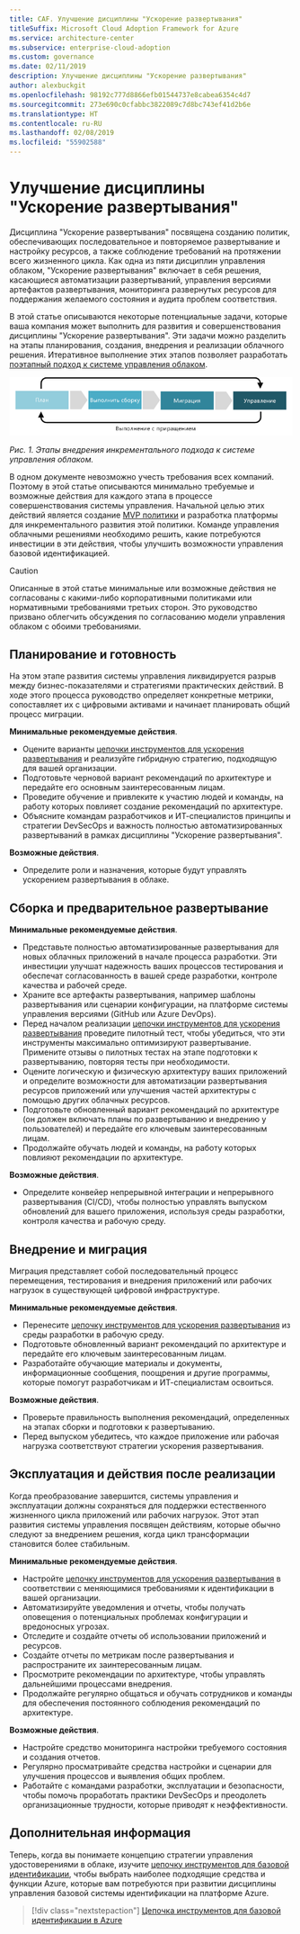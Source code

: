 ```yaml
---
title: CAF. Улучшение дисциплины "Ускорение развертывания"
titleSuffix: Microsoft Cloud Adoption Framework for Azure
ms.service: architecture-center
ms.subservice: enterprise-cloud-adoption
ms.custom: governance
ms.date: 02/11/2019
description: Улучшение дисциплины "Ускорение развертывания"
author: alexbuckgit
ms.openlocfilehash: 98192c777d8866efb01544737e8cabea6354c4d7
ms.sourcegitcommit: 273e690c0cfabbc3822089c7d8bc743ef41d2b6e
ms.translationtype: HT
ms.contentlocale: ru-RU
ms.lasthandoff: 02/08/2019
ms.locfileid: "55902588"
---
```

# <a name="deployment-acceleration-discipline-improvement"></a>Улучшение дисциплины "Ускорение развертывания"

Дисциплина "Ускорение развертывания" посвящена созданию политик, обеспечивающих последовательное и повторяемое развертывание и настройку ресурсов, а также соблюдение требований на протяжении всего жизненного цикла. Как одна из пяти дисциплин управления облаком, "Ускорение развертывания" включает в себя решения, касающиеся автоматизации развертываний, управления версиями артефактов развертывания, мониторинга развернутых ресурсов для поддержания желаемого состояния и аудита проблем соответствия.

В этой статье описываются некоторые потенциальные задачи, которые ваша компания может выполнить для развития и совершенствования дисциплины "Ускорение развертывания". Эти задачи можно разделить на этапы планирования, создания, внедрения и реализации облачного решения. Итеративное выполнение этих этапов позволяет разработать [поэтапный подход к системе управления облаком](../journeys/overview.md#an-incremental-approach-to-cloud-governance).

![Четыре этапа внедрения](../../_images/adoption-phases.png)

*Рис. 1. Этапы внедрения инкрементального подхода к системе управления облаком.*

В одном документе невозможно учесть требования всех компаний. Поэтому в этой статье описываются минимально требуемые и возможные действия для каждого этапа в процессе совершенствования системы управления. Начальной целью этих действий является создание [MVP политики](../journeys/overview.md#an-incremental-approach-to-cloud-governance) и разработка платформы для инкрементального развития этой политики. Команде управления облачными решениями необходимо решить, какие потребуются инвестиции в эти действия, чтобы улучшить возможности управления базовой идентификацией.

> [!CAUTION]
> Описанные в этой статье минимальные или возможные действия не согласованы с какими-либо корпоративными политиками или нормативными требованиями третьих сторон. Это руководство призвано облегчить обсуждения по согласованию модели управления облаком с обоими требованиями.

## <a name="planning-and-readiness"></a>Планирование и готовность

На этом этапе развития системы управления ликвидируется разрыв между бизнес-показателями и стратегиями практических действий. В ходе этого процесса руководство определяет конкретные метрики, сопоставляет их с цифровыми активами и начинает планировать общий процесс миграции.

**Минимальные рекомендуемые действия**.

- Оцените варианты [цепочки инструментов для ускорения развертывания](toolchain.md) и реализуйте гибридную стратегию, подходящую для вашей организации.
- Подготовьте черновой вариант рекомендаций по архитектуре и передайте его основным заинтересованным лицам.
- Проведите обучение и привлеките к участию людей и команды, на работу которых повлияет создание рекомендаций по архитектуре.
- Объясните командам разработчиков и ИТ-специалистов принципы и стратегии DevSecOps и важность полностью автоматизированных развертываний в рамках дисциплины "Ускорение развертывания".

**Возможные действия**.

- Определите роли и назначения, которые будут управлять ускорением развертывания в облаке.

## <a name="build-and-pre-deployment"></a>Сборка и предварительное развертывание

**Минимальные рекомендуемые действия**.

- Представьте полностью автоматизированные развертывания для новых облачных приложений в начале процесса разработки. Эти инвестиции улучшат надежность ваших процессов тестирования и обеспечат согласованность в вашей среде разработки, контроле качества и рабочей среде.
- Храните все артефакты развертывания, например шаблоны развертывания или сценарии конфигурации, на платформе системы управления версиями (GitHub или Azure DevOps).
- Перед началом реализации [цепочки инструментов для ускорения развертывания](toolchain.md) проведите пилотный тест, чтобы убедиться, что эти инструменты максимально оптимизируют развертывание. Примените отзывы о пилотных тестах на этапе подготовки к развертыванию, повторяя тесты при необходимости.
- Оцените логическую и физическую архитектуру ваших приложений и определите возможности для автоматизации развертывания ресурсов приложений или улучшения частей архитектуры с помощью других облачных ресурсов.
- Подготовьте обновленный вариант рекомендаций по архитектуре (он должен включать планы по развертыванию и внедрению у пользователей) и передайте его ключевым заинтересованным лицам.
- Продолжайте обучать людей и команды, на работу которых повлияют рекомендации по архитектуре.

**Возможные действия**.

- Определите конвейер непрерывной интеграции и непрерывного развертывания (CI/CD), чтобы полностью управлять выпуском обновлений для вашего приложения, используя среды разработки, контроля качества и рабочую среду.

## <a name="adopt-and-migrate"></a>Внедрение и миграция

Миграция представляет собой последовательный процесс перемещения, тестирования и внедрения приложений или рабочих нагрузок в существующей цифровой инфраструктуре.

**Минимальные рекомендуемые действия**.

- Перенесите [цепочку инструментов для ускорения развертывания](toolchain.md) из среды разработки в рабочую среду.
- Подготовьте обновленный вариант рекомендаций по архитектуре и передайте его ключевым заинтересованным лицам.
- Разработайте обучающие материалы и документы, информационные сообщения, поощрения и другие программы, которые помогут разработчикам и ИТ-специалистам освоиться.

**Возможные действия**.

- Проверьте правильность выполнения рекомендаций, определенных на этапах сборки и подготовки к развертыванию.
- Перед выпуском убедитесь, что каждое приложение или рабочая нагрузка соответствуют стратегии ускорения развертывания.

## <a name="operate-and-post-implementation"></a>Эксплуатация и действия после реализации

Когда преобразование завершится, системы управления и эксплуатации должны сохраняться для поддержки естественного жизненного цикла приложений или рабочих нагрузок. Этот этап развития системы управления посвящен действиям, которые обычно следуют за внедрением решения, когда цикл трансформации становится более стабильным.

**Минимальные рекомендуемые действия**.

- Настройте [цепочку инструментов для ускорения развертывания](toolchain.md) в соответствии с меняющимися требованиями к идентификации в вашей организации.
- Автоматизируйте уведомления и отчеты, чтобы получать оповещения о потенциальных проблемах конфигурации и вредоносных угрозах.
- Отследите и создайте отчеты об использовании приложений и ресурсов.
- Создайте отчеты по метрикам после развертывания и распространите их заинтересованным лицам.
- Просмотрите рекомендации по архитектуре, чтобы управлять дальнейшими процессами внедрения.
- Продолжайте регулярно общаться и обучать сотрудников и команды для обеспечения постоянного соблюдения рекомендаций по архитектуре.

**Возможные действия**.

- Настройте средство мониторинга настройки требуемого состояния и создания отчетов.
- Регулярно просматривайте средства настройки и сценарии для улучшения процессов и выявления общих проблем.
- Работайте с командами разработки, эксплуатации и безопасности, чтобы помочь проработать практики DevSecOps и преодолеть организационные трудности, которые приводят к неэффективности.

## <a name="next-steps"></a>Дополнительная информация

Теперь, когда вы понимаете концепцию стратегии управления удостоверениями в облаке, изучите [цепочку инструментов для базовой идентификации](toolchain.md), чтобы выбрать наиболее подходящие средства и функции Azure, которые вам потребуются при развитии дисциплины управления базовой системы идентификации на платформе Azure.

> [!div class="nextstepaction"]
> [Цепочка инструментов для базовой идентификации в Azure](toolchain.md)
